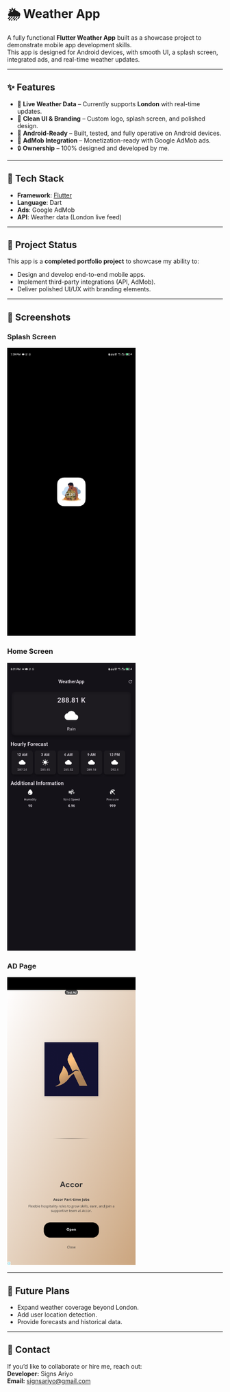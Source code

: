 # 🌦️ Weather App

A fully functional **Flutter Weather App** built as a showcase project to demonstrate mobile app development skills.  
This app is designed for Android devices, with smooth UI, a splash screen, integrated ads, and real-time weather updates.  

---

## ✨ Features
- 📍 **Live Weather Data** – Currently supports **London** with real-time updates.  
- 🎨 **Clean UI & Branding** – Custom logo, splash screen, and polished design.  
- 📱 **Android-Ready** – Built, tested, and fully operative on Android devices.  
- 💸 **AdMob Integration** – Monetization-ready with Google AdMob ads.  
- 🔒 **Ownership** – 100% designed and developed by me.  

---

## 🚀 Tech Stack
- **Framework**: [Flutter](https://flutter.dev/)  
- **Language**: Dart  
- **Ads**: Google AdMob  
- **API**: Weather data (London live feed)  

---

## 📂 Project Status
This app is a **completed portfolio project** to showcase my ability to:  
- Design and develop end-to-end mobile apps.  
- Implement third-party integrations (API, AdMob).  
- Deliver polished UI/UX with branding elements.  

---

## 📸 Screenshots

### Splash Screen
<img src="screenshots/splash.png" alt="Splash Screen" width="300"/>

### Home Screen
<img src="screenshots/home_page.png" alt="Home Screen" width="300"/>

### AD Page
<img src="screenshots/ad_page.png" alt="AD Screen" width="300"/>

---

## 🔮 Future Plans
- Expand weather coverage beyond London.  
- Add user location detection.  
- Provide forecasts and historical data.  

---

## 📧 Contact
If you’d like to collaborate or hire me, reach out:  
**Developer:** Signs Ariyo  
**Email:** signsariyo@gmail.com 
